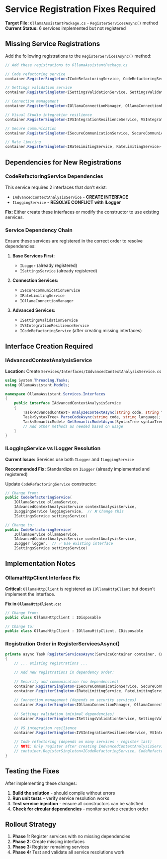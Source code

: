 # Service Registration Fixes Required

**Target File:** `OllamaAssistantPackage.cs` - `RegisterServicesAsync()` method  
**Current Status:** 6 services implemented but not registered

## Missing Service Registrations

Add the following registrations to the `RegisterServicesAsync()` method:

```csharp
// Add these registrations to OllamaAssistantPackage.cs

// Code refactoring service
container.RegisterSingleton<ICodeRefactoringService, CodeRefactoringService>();

// Settings validation service  
container.RegisterSingleton<ISettingsValidationService, SettingsValidationService>();

// Connection management
container.RegisterSingleton<IOllamaConnectionManager, OllamaConnectionManager>();

// Visual Studio integration resilience
container.RegisterSingleton<IVSIntegrationResilienceService, VSIntegrationResilienceService>();

// Secure communication
container.RegisterSingleton<ISecureCommunicationService, SecureCommunicationService>();

// Rate limiting
container.RegisterSingleton<IRateLimitingService, RateLimitingService>();
```

## Dependencies for New Registrations

### CodeRefactoringService Dependencies
This service requires 2 interfaces that don't exist:
- `IAdvancedContextAnalysisService` - **CREATE INTERFACE**
- `ILoggingService` - **RESOLVE CONFLICT with ILogger**

**Fix:** Either create these interfaces or modify the constructor to use existing services.

### Service Dependency Chain
Ensure these services are registered in the correct order to resolve dependencies:

1. **Base Services First:**
   - `ILogger` (already registered)
   - `ISettingsService` (already registered)

2. **Connection Services:**
   - `ISecureCommunicationService`
   - `IRateLimitingService`
   - `IOllamaConnectionManager`

3. **Advanced Services:**
   - `ISettingsValidationService`
   - `IVSIntegrationResilienceService` 
   - `ICodeRefactoringService` (after creating missing interfaces)

## Interface Creation Required

### IAdvancedContextAnalysisService
**Location:** Create `Services/Interfaces/IAdvancedContextAnalysisService.cs`

```csharp
using System.Threading.Tasks;
using OllamaAssistant.Models;

namespace OllamaAssistant.Services.Interfaces
{
    public interface IAdvancedContextAnalysisService
    {
        Task<AdvancedContext> AnalyzeContextAsync(string code, string filePath);
        Task<SyntaxTree> ParseCodeAsync(string code, string language);
        Task<SemanticModel> GetSemanticModelAsync(SyntaxTree syntaxTree);
        // Add other methods as needed based on usage
    }
}
```

### ILoggingService vs ILogger Resolution
**Current Issue:** Services use both `ILogger` and `ILoggingService`

**Recommended Fix:** Standardize on `ILogger` (already implemented and registered)

Update `CodeRefactoringService` constructor:
```csharp
// Change from:
public CodeRefactoringService(
    IOllamaService ollamaService,
    IAdvancedContextAnalysisService contextAnalysisService,
    ILoggingService loggingService,  // ❌ Change this
    ISettingsService settingsService)

// Change to:
public CodeRefactoringService(
    IOllamaService ollamaService,
    IAdvancedContextAnalysisService contextAnalysisService,
    ILogger logger,  // ✅ Use existing interface
    ISettingsService settingsService)
```

## Implementation Notes

### OllamaHttpClient Interface Fix
**Critical:** `OllamaHttpClient` is registered as `IOllamaHttpClient` but doesn't implement the interface.

**Fix in `OllamaHttpClient.cs`:**
```csharp
// Change from:
public class OllamaHttpClient : IDisposable

// Change to:
public class OllamaHttpClient : IOllamaHttpClient, IDisposable
```

### Registration Order in RegisterServicesAsync()

```csharp
private async Task RegisterServicesAsync(ServiceContainer container, CancellationToken cancellationToken)
{
    // ... existing registrations ...

    // Add new registrations in dependency order:
    
    // Security and communication (no dependencies)
    container.RegisterSingleton<ISecureCommunicationService, SecureCommunicationService>();
    container.RegisterSingleton<IRateLimitingService, RateLimitingService>();
    
    // Connection management (depends on security services)
    container.RegisterSingleton<IOllamaConnectionManager, OllamaConnectionManager>();
    
    // Settings validation (minimal dependencies)
    container.RegisterSingleton<ISettingsValidationService, SettingsValidationService>();
    
    // VS integration resilience
    container.RegisterSingleton<IVSIntegrationResilienceService, VSIntegrationResilienceService>();
    
    // Code refactoring (depends on many services - register last)
    // NOTE: Only register after creating IAdvancedContextAnalysisService
    // container.RegisterSingleton<ICodeRefactoringService, CodeRefactoringService>();
}
```

## Testing the Fixes

After implementing these changes:

1. **Build the solution** - should compile without errors
2. **Run unit tests** - verify service resolution works
3. **Test service injection** - ensure all constructors can be satisfied
4. **Check for circular dependencies** - monitor service creation order

## Rollout Strategy

1. **Phase 1:** Register services with no missing dependencies
2. **Phase 2:** Create missing interfaces 
3. **Phase 3:** Register remaining services
4. **Phase 4:** Test and validate all service resolutions work